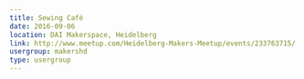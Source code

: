 ```yaml
---
title: Sewing Café
date: 2016-09-06
location: DAI Makerspace, Heidelberg
link: http://www.meetup.com/Heidelberg-Makers-Meetup/events/233763715/
usergroup: makershd
type: usergroup
---
```

